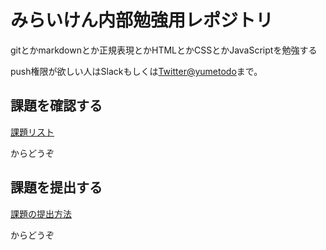 # みらいけん内部勉強用レポジトリ

gitとかmarkdownとか正規表現とかHTMLとかCSSとかJavaScriptを勉強する

push権限が欲しい人はSlackもしくは[Twitter@yumetodo](https://twitter.com/yumetodo)まで。

## 課題を確認する

[課題リスト](report/README.md)

からどうぞ

## 課題を提出する

[課題の提出方法](CONTRIBUTING.md)

からどうぞ
